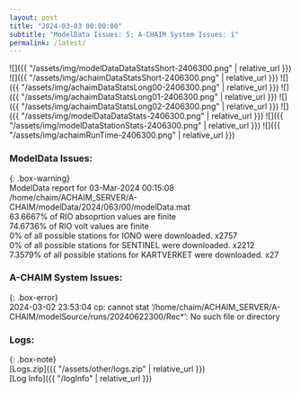 ```yaml
---
layout: post
title: "2024-03-03 00:00:00"
subtitle: "ModelData Issues: 5; A-CHAIM System Issues: 1"
permalink: /latest/
---
```


![]({{ "/assets/img/modelDataDataStatsShort-2406300.png" | relative_url }})
![]({{ "/assets/img/achaimDataStatsShort-2406300.png" | relative_url }})
![]({{ "/assets/img/achaimDataStatsLong00-2406300.png" | relative_url }})
![]({{ "/assets/img/achaimDataStatsLong01-2406300.png" | relative_url }})
![]({{ "/assets/img/achaimDataStatsLong02-2406300.png" | relative_url }})
![]({{ "/assets/img/modelDataDataStats-2406300.png" | relative_url }})
![]({{ "/assets/img/modelDataStationStats-2406300.png" | relative_url }})
![]({{ "/assets/img/achaimRunTime-2406300.png" | relative_url }})


### ModelData Issues:  
  
{: .box-warning}  
 ModelData report for 03-Mar-2024 00:15:08   
 /home/chaim/ACHAIM_SERVER/A-CHAIM/modelData/2024/063/00/modelData.mat   
 63.6667% of RIO absoprtion values are finite   
 74.6736% of RIO volt values are finite   
 0% of all possible stations for IONO were downloaded. x2757   
 0% of all possible stations for SENTINEL were downloaded. x2212   
 7.3579% of all possible stations for KARTVERKET were downloaded. x27   
  
### A-CHAIM System Issues:  
  
{: .box-error}  
2024-03-02 23:53:04 cp: cannot stat ‘/home/chaim/ACHAIM_SERVER/A-CHAIM/modelSource/runs/20240622300/Rec*’: No such file or directory  

### Logs:  
  
{: .box-note}  
[Logs.zip]({{ "/assets/other/logs.zip" | relative_url }})  
[Log Info]({{ "/logInfo" | relative_url }})  
